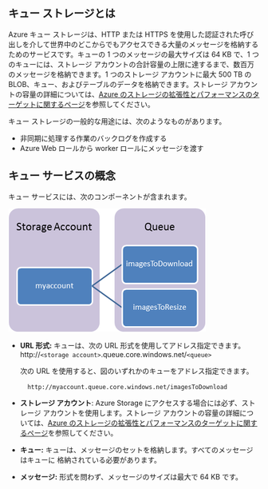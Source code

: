 ## キュー ストレージとは

Azure キュー ストレージは、HTTP または HTTPS を使用した認証された呼び出しを介して世界中のどこからでもアクセスできる大量のメッセージを格納するためのサービスです。キューの 1 つのメッセージの最大サイズは 64 KB で、1 つのキューには、ストレージ アカウントの合計容量の上限に達するまで、数百万のメッセージを格納できます。1 つのストレージ アカウントに最大 500 TB の BLOB、キュー、およびテーブルのデータを格納できます。ストレージ アカウントの容量の詳細については、[Azure のストレージの拡張性とパフォーマンスのターゲットに関するページ](../articles/storage/storage-scalability-targets.md)を参照してください。

キュー ストレージの一般的な用途には、次のようなものがあります。

-   非同期に処理する作業のバックログを作成する
-   Azure Web ロールから worker ロールにメッセージを渡す

## キュー サービスの概念

キュー サービスには、次のコンポーネントが含まれます。

![Queue1](./media/storage-queue-concepts-include/queue1.png)


- **URL 形式:** キューは、次の URL 形式を使用してアドレス指定できます。http://`<storage account>`.queue.core.windows.net/`<queue>` 
      
	次の URL を使用すると、図のいずれかのキューをアドレス指定できます。
		
		http://myaccount.queue.core.windows.net/imagesToDownload

- **ストレージ アカウント**: Azure Storage にアクセスする場合には必ず、ストレージ アカウントを使用します。ストレージ アカウントの容量の詳細については、[Azure のストレージの拡張性とパフォーマンスのターゲットに関するページ](../articles/storage/storage-scalability-targets.md)を参照してください。

- **キュー:** キューは、メッセージのセットを格納します。すべてのメッセージはキューに 格納されている必要があります。

- **メッセージ:** 形式を問わず、メッセージのサイズは最大で 64 KB です。

<!---HONumber=AcomDC_0218_2016-->